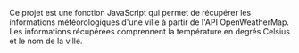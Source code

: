 Ce projet est une fonction JavaScript qui permet de récupérer les informations météorologiques d'une ville à partir de l'API OpenWeatherMap. Les informations récupérées comprennent la température en degrés Celsius et le nom de la ville.
